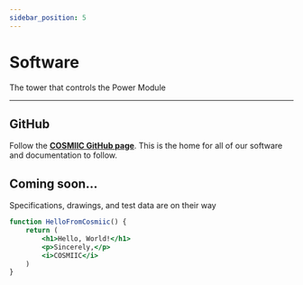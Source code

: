 ```yaml
---
sidebar_position: 5
---
```


# Software

The tower that controls the Power Module

---

## GitHub

Follow the **[COSMIIC GitHub page](https://github.com/COSMIIC-Inc)**. This is the home for all of our software and documentation to follow.

## Coming soon...

Specifications, drawings, and test data are on their way

```jsx title="/docs/cosmiic.js"
function HelloFromCosmiic() {
    return (
        <h1>Hello, World!</h1>
        <p>Sincerely,</p>
        <i>COSMIIC</i>
    )
}
```
